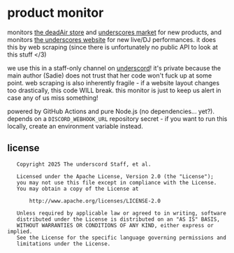# product monitor
monitors [the deadAir store](https://deadair.store) and [underscores market](https://market.underscores.plus) for new products, and monitors [the underscores website](https://underscores.plus) for new live/DJ performances. it does this by web scraping (since there is unfortunately no public API to look at this stuff </3)

we use this in a staff-only channel on [underscord](https://discord.gg/UeWkrt7XTD)! it's private because the main author (Sadie) does not trust that her code won't fuck up at some point. web scraping is also inherently fragile - if a website layout changes too drastically, this code WILL break. this monitor is just to keep us alert in case any of us miss something!

powered by GitHub Actions and pure Node.js (no dependencies... yet?). depends on a `DISCORD_WEBHOOK_URL` repository secret - if you want to run this locally, create an environment variable instead.

## license
```
   Copyright 2025 The underscord Staff, et al.

   Licensed under the Apache License, Version 2.0 (the "License");
   you may not use this file except in compliance with the License.
   You may obtain a copy of the License at

       http://www.apache.org/licenses/LICENSE-2.0

   Unless required by applicable law or agreed to in writing, software
   distributed under the License is distributed on an "AS IS" BASIS,
   WITHOUT WARRANTIES OR CONDITIONS OF ANY KIND, either express or implied.
   See the License for the specific language governing permissions and
   limitations under the License.
```
